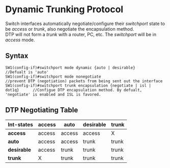 # Dynamic Trunking Protocol
Switch interfaces automatically negotiate/configure their _switchport_ state to be _access_ or _trunk_, also negotiate the encapsulation method.  
DTP will not form a _trunk_ with a router, PC, etc. The _switchport_ will be in _access_ mode.

## Syntax
```
SW1(config-if)#switchport mode dynamic {auto | desirable}                    //Defualt is 'auto'
SW1(config-if)#switchport mode nonegotiate                                   //prevent DTP (negotiation) packets from being sent out the interface
SW1(config-if)#switchport trunk encapsulation {negotiate | isl | dot1q}      //Configue DTP encapsulation method. By defualt, 'negotiate' is enabled and ISL is favored.
```

## DTP Negotiating Table
Int-states   | access |  auto  | desirable | trunk |
-------------|--------|--------|-----------|-------|
**access**   | access | access | access    | X     |
**auto**     | access | access | trunk     | trunk |
**desirable**| access | trunk  | trunk     | trunk |
**trunk**    |  X     | trunk  | trunk     | trunk |
